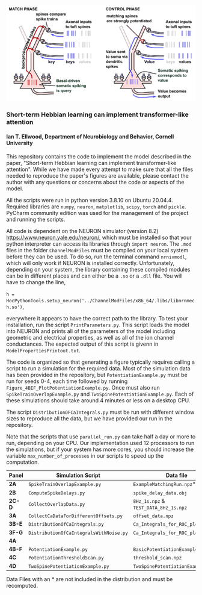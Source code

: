 <img src="https://github.com/iellwood/MatchAndControlPaper/blob/main/Match_and_Control_Image_For_GitHub.jpg" alt="Illustration of the Match-and-Control principle" width="600">

### Short-term Hebbian learning can implement transformer-like attention

#### Ian T. Ellwood, Department of Neurobiology and Behavior, Cornell University

This repository contains the code to implement the model described in the paper, "Short-term Hebbian learning can implement transformer-like attention". While we have made every attempt to make sure that all the files needed to reproduce the paper's figures are available, please contact the author with any questions or concerns about the code or aspects of the model. 

All the scripts were run in python version 3.8.10 on Ubuntu 20.04.4. Required libraries are `numpy`, `neuron`, `matplotlib`, `scipy`, `torch` and `pickle`. PyCharm community edition was used for the management of the project and running the scripts. 

All code is dependent on the NEURON simulator (version 8.2) https://www.neuron.yale.edu/neuron/, which must be installed so that your python interpreter can access its
libraries through `import neuron`. The `.mod` files in the folder `ChannelModFiles` must be compiled on your local system before they can be used. To do so, run the terminal command `nrnivmodl`, which will only work if NEURON is installed correctly. Unfortunately, depending on your system, the library containing these compiled modules can be in different places and can either be a `.so` or a `.dll` file. You will have to change the line,

`h = HocPythonTools.setup_neuron('../ChannelModFiles/x86_64/.libs/libnrnmech.so')`,

everywhere it appears to have the correct path to the library. To test your installation, run the script `PrintParameters.py`. This script loads the model into NEURON and prints all of the parameters of the model including geometric and electrical properties, as well as all of the ion channel conductances. The expected output of this script is givenn in `ModelPropertiesPrintout.txt`.

The code is organized so that generating a figure typically requires calling a script to run a simulation for the required data. Most of the simulation 
data has been provided in the repository, but `PotentiationExample.py` must be run for seeds 0-4, each time followed by running `Figure_4BEF_PlotPotentiationExample.py`. Once must also run `SpikeTrainOverlapExample.py` and `TwoSpinePotentiationExample.py`. Each of these simulations
should take around 4 minutes or less on a desktop CPU.

The script `DistributionOFCaIntegrals.py` must be run with different window sizes to reproduce all the data, but we have provided our run in the repository.

Note that the scripts that use `parallel_run.py` can take half a day or more to run, depending on your CPU. Our implementation used 12 processors to run the simulations, but if your system has more cores, you should increase the variable `max_number_of_processes` in our scripts to speed up the computation. 

| Panel |Simulation Script | Data file | Figure Script |
| ----- | -----------------| ----------| ------------- |
| **2A**    | `SpikeTrainOverlapExample.py` | `ExampleMatchingRun.npz`* | `Figure_2A_PlotBasicOverlapExample.py` |
| **2B**    | `ComputeSpikeDelays.py` | `spike_delay_data.obj` | `Figure_2B_PlotSpikeDelays.py` | 
| **2C-D**| `CollectOverlapData.py` | `8Hz_1s.npz` & `TEST_DATA_8Hz_1s.npz` | `Figure_2CD_FitLinearModelToOverlapsAndPlot.py` |
| **3A**| `CollectCaDataForDifferentOffsets.py` | `offset_data.npz` | `Figure_3A_PlotOffsetData.py` |
|**3B-E**| `DistributionOfCaIntegrals.py` | `Ca_Integrals_for_ROC_plots/..` | `Figure_3BCDE_HistogramAndROCPlots.py`|
|**3F-G**| `DistributionOfCaIntegralsWithNoise.py` | `Ca_Integrals_for_ROC_plots/..` | `Figure_3FG_HistogramAndROCPlots_Noise.py`|
|**4A** | | | `Figure_4A_PlotThresholdSigma.py`|
|**4B-F**| `PotentiationExample.py` | `BasicPotentiationExample.py`* | `Figure_4BEF_PlotPotentiationExample.py`|
|**4C** | `PotentiationThresholdScan.py` | `threshold_scan.npz` | `Figure_4C_PlotPotentiationThresholdScan.py`|
|**4D** | `TwoSpinePotentiationExample.py` |`TwoSpinePotentiationExample.obj`*| `Figure_4D_PlotTwoSpinePotentiationExample.py`|

Data Files with an * are not included in the distribution and must be recomputed.

